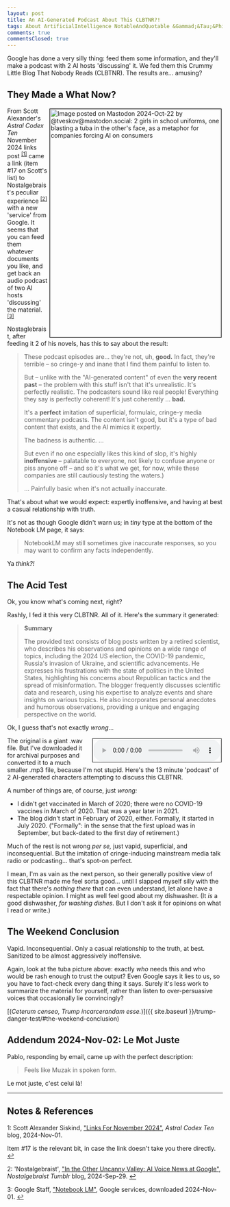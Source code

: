 ```yaml
---
layout: post
title: An AI-Generated Podcast About This CLBTNR?!
tags: About ArtificialIntelligence NotableAndQuotable &Gammad;&Tau;&Phi;
comments: true
commentsClosed: true
---
```


Google has done a very silly thing: feed them some information, and they'll make a podcast
with 2 AI hosts 'discussing' it.  We fed them this Crummy Little Blog That Nobody Reads
(CLBTNR).  The results are&hellip; amusing?  

## They Made a What Now?  

<a href="{{ site.baseurl }}/images/ai-tuba.png"><img src="{{ site.baseurl }}/images/ai-tuba-thumb.jpg" width="400" height="533" alt="Image posted on Mastodon 2024-Oct-22 by @tveskov@mastodon.social: 2 girls in school uniforms, one blasting a tuba in the other's face, as a metaphor for companies forcing AI on consumers" title="Image posted on Mastodon 2024-Oct-22 by @tveskov@mastodon.social: 2 girls in school uniforms, one blasting a tuba in the other's face, as a metaphor for companies forcing AI on consumers" style="float: right; margin: 3px 3px 3px 3px; border: 1px solid #000000;"></a>
From Scott Alexander's _Astral Codex Ten_ November 2024 links post <sup id="fn1a">[[1]](#fn1)</sup>
came a link (item #17 on Scott's list) to
Nostalgebraist's peculiar experience <sup id="fn2a">[[2]](#fn2)</sup>
with a new 'service' from Google.  It seems that you can feed them whatever documents you
like, and get back an audio podcast of two AI hosts 'discussing' the
material. <sup id="fn3a">[[3]](#fn3)</sup>  

Nostaglebraist, after feeding it 2 of his novels, has this to say about the result:  

> These podcast episodes are... they're not, uh, __good.__  In fact, they're terrible – so
> cringe-y and inane that I find them painful to listen to.  
>  
> But &ndash; unlike with the "AI-generated content" of even the __very recent past__ &ndash;
> the problem with this stuff isn't that it's unrealistic.  It's perfectly realistic.  The
> podcasters sound like real people!  Everything they say is perfectly coherent!  It's
> just coherently &hellip; __bad.__  
>  
> It's a __perfect__ imitation of superficial, formulaic, cringe-y media commentary podcasts.
> The content isn't good, but it's a type of bad content that exists, and the AI mimics it
> expertly.  
>  
> The badness is authentic. &hellip;  
>  
> But even if no one especially likes this kind of slop, it's highly __inoffensive__ &ndash;
> palatable to everyone, not likely to confuse anyone or piss anyone off &ndash; and so it's
> what we get, for now, while these companies are still cautiously testing the waters.)  
>  
> &hellip; Painfully basic when it's not actually inaccurate.  

That's about what we would expect: expertly inoffensive, and having at best a casual
relationship with truth.  

It's not as though Google didn't warn us; in _tiny_ type at the bottom of the Notebook LM
page, it says:  

> NotebookLM may still sometimes give inaccurate responses, so you may want to confirm any
> facts independently.

Ya _think?!_  


## The Acid Test  

Ok, you know what's coming next, right?  

Rashly, I fed it this very CLBTNR.  All of it.  Here's the summary it generated:  

> __Summary__  
>  
> The provided text consists of blog posts written by a retired scientist, who describes
> his observations and opinions on a wide range of topics, including the 2024 US election,
> the COVID-19 pandemic, Russia's invasion of Ukraine, and scientific advancements. He
> expresses his frustrations with the state of politics in the United States, highlighting
> his concerns about Republican tactics and the spread of misinformation. The blogger
> frequently discusses scientific data and research, using his expertise to analyze events
> and share insights on various topics. He also incorporates personal anecdotes and humorous
> observations, providing a unique and engaging perspective on the world.  

Ok, I guess that's not exactly _wrong_&hellip;  

<audio src="/assets/2024-11-01-someweekendreading-ai-podcast.mp3" controls preload style="float: right; margin: 3px 3px 3px 3px; border: 1px solid #000000;"></audio>
The original is a giant .wav file.  But I've downloaded it for archival purposes and
converted it to a much smaller .mp3 file, because I'm not stupid.  Here's the 13 minute
'podcast' of 2 AI-generated characters attempting to discuss this CLBTNR.  

A number of things are, of course, just _wrong:_  
- I didn't get vaccinated in March of 2020; there were no COVID-19 vaccines in March
  of 2020.  That was a year later in 2021.  
- The blog didn't start in February of 2020, either.  Formally, it started in July 2020.
  ("Formally": in the sense that the first upload was in September, but back-dated to the
  first day of retirement.)  
  
Much of the rest is not wrong _per se,_ just vapid, superficial, and inconsequential.  But
the imitation of cringe-inducing mainstream media talk radio or podcasting&hellip; that's
spot-on perfect.  

I mean, I'm as vain as the next person, so their generally positive view of this CLBTNR
made me feel sorta good&hellip; until I slapped myself silly with the fact that there's
_nothing there_ that can even understand, let alone have a respectable opinion.  I might
as well feel good about my dishwasher.  (It _is_ a good dishwasher, _for washing dishes._
But I don't ask it for opinions on what I read or write.)  


## The Weekend Conclusion  

Vapid.  Inconsequential.  Only a casual relationship to the truth, at best.  Sanitized to
be almost aggressively inoffensive.  

Again, look at the tuba picture above: exactly _who_ needs this and who would be rash
enough to trust the output?  Even Google says it lies to us, so you have to fact-check
every dang thing it says.  Surely it's less work to summarize the material for yourself,
rather than listen to over-persuasive voices that occasionally lie convincingly?  

[(_Ceterum censeo, Trump incarcerandam esse._)]({{ site.baseurl }}/trump-danger-test/#the-weekend-conclusion)  

## Addendum 2024-Nov-02: Le Mot Juste  

Pablo, responding by email, came up with the perfect description:  

> Feels like Muzak in spoken form.  

Le mot juste, c'est celui l&agrave;!  

---

## Notes &amp; References  

<!--
<sup id="fn1a">[[1]](#fn1)</sup>

<a id="fn1">1</a>: ***, ["***"](***), *** DOI: [***](***). [↩](#fn1a)  

<a href="{{ site.baseurl }}/images/***">
  <img src="{{ site.baseurl }}/images/***" width="400" height="***" alt="***" title="***" style="float: right; margin: 3px 3px 3px 3px; border: 1px solid #000000;">
</a>

<a href="***">
  <img src="{{ site.baseurl }}/images/***" width="550" height="***" alt="***" title="***" style="margin: 3px 3px 3px 3px; border: 1px solid #000000;">
</a>

<iframe width="400" height="224" src="***" allow="accelerometer; encrypted-media; gyroscope; picture-in-picture" allowfullscreen style="float: right; margin: 3px 3px 3px 3px; border: 1px solid #000000;"></iframe>
-->

<a id="fn1">1</a>: Scott Alexander Siskind, ["Links For November 2024"](https://www.astralcodexten.com/p/links-for-november-2024#:~:text=17%3A%20Nostalgebraist,Existential%20Meltdown.), _Astral Codex Ten_ blog, 2024-Nov-01.  

Item #17 is the relevant bit, in case the link doesn't take you there directly. [↩](#fn1a)  

<a id="fn2">2</a>: 'Nostalgebraist', ["In the Other Uncanny Valley: AI Voice News at Google"](https://www.tumblr.com/nostalgebraist/762931781730271232/in-other-uncanny-valley-ai-voice-news-google), _Nostalgebraist Tumblr_ blog, 2024-Sep-29. [↩](#fn2a)  

<a id="fn3">3</a>: Google Staff, ["Notebook LM"](https://notebooklm.google.com/), Google services, downloaded 2024-Nov-01. [↩](#fn3a)  
